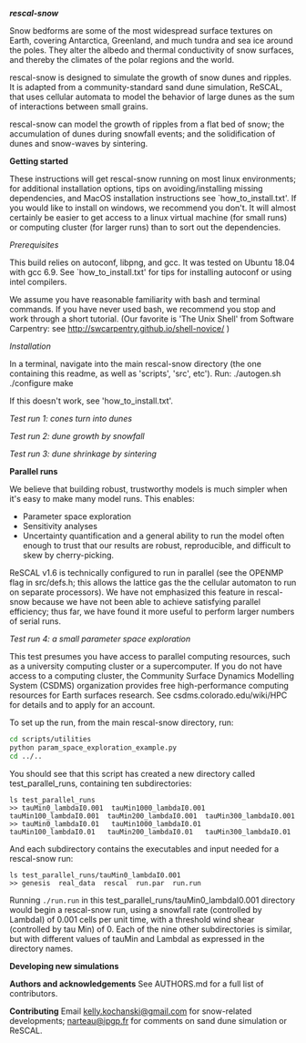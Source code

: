 ***rescal-snow***

Snow bedforms are some of the most widespread surface textures on Earth, covering Antarctica, Greenland, and much tundra and sea ice around the poles.
They alter the albedo and thermal conductivity of snow surfaces, and thereby the climates of the polar regions and the world.

rescal-snow is designed to simulate the growth of snow dunes and ripples. It is adapted from a community-standard sand dune simulation, ReSCAL, that uses cellular automata to model the behavior of large dunes as the sum of interactions between small grains.

rescal-snow can model the growth of ripples from a flat bed of snow; the accumulation of dunes during snowfall events; and the solidification of dunes and snow-waves by sintering.

**Getting started**

These instructions will get rescal-snow running on most linux environments; for additional installation options, tips on avoiding/installing missing dependencies, and MacOS installation instructions see `how_to_install.txt'.
If you would like to install on windows, we recommend you don't. It will almost certainly be easier to get access to a linux virtual machine (for small runs) or computing cluster (for larger runs) than to sort out the dependencies.

*Prerequisites*

This build relies on autoconf, libpng, and gcc. It was tested on Ubuntu 18.04 with gcc 6.9. See `how_to_install.txt' for tips for installing autoconf or using intel compilers.

We assume you have reasonable familiarity with bash and terminal commands.
If you have never used bash, we recommend you stop and work through a short tutorial.
(Our favorite is 'The Unix Shell' from Software Carpentry: see http://swcarpentry.github.io/shell-novice/ )

*Installation*

In a terminal, navigate into the main rescal-snow directory (the one containing this readme, as well as 'scripts', 'src', etc'). Run:
  ./autogen.sh
  ./configure
  make
  
If this doesn't work, see 'how_to_install.txt'.

*Test run 1: cones turn into dunes*

*Test run 2: dune growth by snowfall*

*Test run 3: dune shrinkage by sintering*

**Parallel runs**

We believe that building robust, trustworthy models is much simpler when it's easy to make many model runs. This enables:
 - Parameter space exploration
 - Sensitivity analyses
 - Uncertainty quantification
and a general ability to run the model often enough to trust that our results are robust, reproducible, and difficult to skew by cherry-picking.

ReSCAL v1.6 is technically configured to run in parallel (see the OPENMP flag in src/defs.h; this allows the lattice gas the the cellular automaton to run on separate processors). 
We have not emphasized this feature in rescal-snow because we have not been able to achieve satisfying parallel efficiency; thus far, we have found it more useful to perform larger numbers of serial runs.

*Test run 4: a small parameter space exploration* 

This test presumes you have access to parallel computing resources, such as a university computing cluster or a supercomputer. 
If you do not have access to a computing cluster, the Community Surface Dynamics Modelling System (CSDMS) organization provides free high-performance computing resources for Earth surfaces research.
See csdms.colorado.edu/wiki/HPC for details and to apply for an account.

To set up the run, from the main rescal-snow directory, run: 

```bash
cd scripts/utilities
python param_space_exploration_example.py
cd ../..
```

You should see that this script has created a new directory called test_parallel_runs, containing ten subdirectories:

    ls test_parallel_runs
    >> tauMin0_lambdaI0.001  tauMin1000_lambdaI0.001  tauMin100_lambdaI0.001  tauMin200_lambdaI0.001  tauMin300_lambdaI0.001
    >> tauMin0_lambdaI0.01   tauMin1000_lambdaI0.01   tauMin100_lambdaI0.01   tauMin200_lambdaI0.01   tauMin300_lambdaI0.01
 
And each subdirectory contains the executables and input needed for a rescal-snow run:

    ls test_parallel_runs/tauMin0_lambdaI0.001
    >> genesis  real_data  rescal  run.par  run.run

Running `./run.run` in this test_parallel_runs/tauMin0_lambdaI0.001 directory would begin a rescal-snow run, using a snowfall rate (controlled by LambdaI) of 0.001 cells per unit time, with a threshold wind shear (controlled by tau Min) of 0.
Each of the nine other subdirectories is similar, but with different values of tauMin and LambdaI as expressed in the directory names.

**Developing new simulations**



**Authors and acknowledgements**
See AUTHORS.md for a full list of contributors.

**Contributing**
Email kelly.kochanski@gmail.com for snow-related developments; narteau@ipgp.fr for comments on sand dune simulation or ReSCAL.
